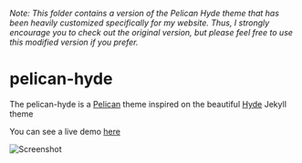 *Note: This folder contains a version of the Pelican Hyde theme that has been heavily customized specifically for my website. Thus, I strongly encourage you to check out the original version, but please feel free to use this modified version if you prefer.*

 


# pelican-hyde

The pelican-hyde is a [Pelican](https://github.com/getpelican) theme inspired on the beautiful [Hyde](http://hyde.getpoole.com/) Jekyll theme

You can see a live demo [here](http://jvanz.github.io/)


![Screenshot](screenshot.png)
